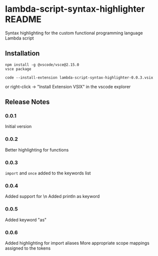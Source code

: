 # lambda-script-syntax-highlighter README

Syntax highlighting for the custom functional programming language Lambda script

## Installation
```
npm install -g @vscode/vsce@2.15.0
vsce package
````
```
code --install-extension lambda-script-syntax-highlighter-0.0.3.vsix
```
or right-click -> "Install Extension VSIX" in the vscode explorer

## Release Notes

### 0.0.1

Initial version

### 0.0.2

Better highlighting for functions

### 0.0.3

```import``` and ```once``` added to the keywords list

### 0.0.4
Added support for \n
Added println as keyword

### 0.0.5

Added keyword "as"

### 0.0.6

Added highlighting for import aliases
More appropriate scope mappings assigned to the tokens
